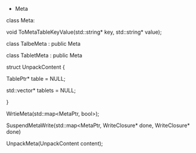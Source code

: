 * Meta

class Meta:
  
  void ToMetaTableKeyValue(std::string* key, std::string* value);

class TalbeMeta : public Meta

class TabletMeta : public Meta

struct UnpackContent {

  TablePtr* table = NULL;
  
  std::vector<TabletPtr>* tablets = NULL;
  
}

WrtieMeta(std::map<MetaPtr, bool>);

SuspendMetaWrite(std::map<MetaPtr, WriteClosure* done, WriteClosure* done)

UnpackMeta(UnpackContent content);
